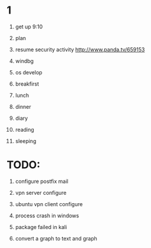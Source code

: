 # 1
1. get up 9:10

2. plan
  1. resume
    security activity
    http://www.panda.tv/659153

  2. windbg

  3. os develop

3. breakfirst

4. lunch

5. dinner

6. diary

7. reading

8. sleeping

# TODO:
1. configure postfix mail

2. vpn server configure

3. ubuntu vpn client configure

4. process crash in windows

5. package failed in kali 

6. convert a graph to text and graph